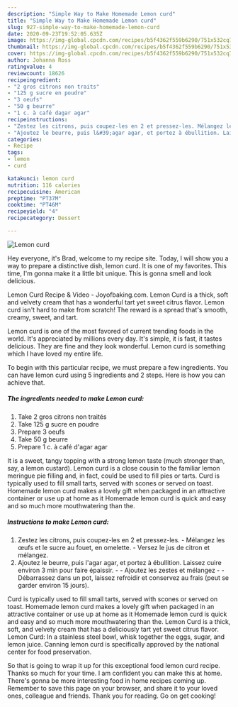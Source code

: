 ```yaml
---
description: "Simple Way to Make Homemade Lemon curd"
title: "Simple Way to Make Homemade Lemon curd"
slug: 927-simple-way-to-make-homemade-lemon-curd
date: 2020-09-23T19:52:05.635Z
image: https://img-global.cpcdn.com/recipes/b5f4362f559b6290/751x532cq70/lemon-curd-photo-principale-de-la-recette.jpg
thumbnail: https://img-global.cpcdn.com/recipes/b5f4362f559b6290/751x532cq70/lemon-curd-photo-principale-de-la-recette.jpg
cover: https://img-global.cpcdn.com/recipes/b5f4362f559b6290/751x532cq70/lemon-curd-photo-principale-de-la-recette.jpg
author: Johanna Ross
ratingvalue: 4
reviewcount: 18626
recipeingredient:
- "2 gros citrons non traits"
- "125 g sucre en poudre"
- "3 oeufs"
- "50 g beurre"
- "1 c. à café dagar agar"
recipeinstructions:
- "Zestez les citrons, puis coupez-les en 2 et pressez-les. Mélangez les œufs et le sucre au fouet, en omelette. Versez le jus de citron et mélangez."
- "Ajoutez le beurre, puis l&#39;agar agar, et portez à ébullition. Laissez cuire environ 3 min pour faire épaissir.  Ajoutez les zestes et mélangez   Débarrassez dans un pot, laissez refroidir et conservez au frais (peut se garder environ 15 jours)."
categories:
- Recipe
tags:
- lemon
- curd

katakunci: lemon curd 
nutrition: 116 calories
recipecuisine: American
preptime: "PT37M"
cooktime: "PT46M"
recipeyield: "4"
recipecategory: Dessert

---
```



![Lemon curd](https://img-global.cpcdn.com/recipes/b5f4362f559b6290/751x532cq70/lemon-curd-photo-principale-de-la-recette.jpg)

Hey everyone, it's Brad, welcome to my recipe site. Today, I will show you a way to prepare a distinctive dish, lemon curd. It is one of my favorites. This time, I'm gonna make it a little bit unique. This is gonna smell and look delicious.

Lemon Curd Recipe &amp; Video - Joyofbaking.com. Lemon Curd is a thick, soft and velvety cream that has a wonderful tart yet sweet citrus flavor. Lemon curd isn&#39;t hard to make from scratch! The reward is a spread that&#39;s smooth, creamy, sweet, and tart.

Lemon curd is one of the most favored of current trending foods in the world. It's appreciated by millions every day. It's simple, it is fast, it tastes delicious. They are fine and they look wonderful. Lemon curd is something which I have loved my entire life.


To begin with this particular recipe, we must prepare a few ingredients. You can have lemon curd using 5 ingredients and 2 steps. Here is how you can achieve that.

<!--inarticleads1-->

##### The ingredients needed to make Lemon curd:

1. Take 2 gros citrons non traités
1. Take 125 g sucre en poudre
1. Prepare 3 oeufs
1. Take 50 g beurre
1. Prepare 1 c. à café d&#39;agar agar


It is a sweet, tangy topping with a strong lemon taste (much stronger than, say, a lemon custard). Lemon curd is a close cousin to the familiar lemon meringue pie filling and, in fact, could be used to fill pies or tarts. Curd is typically used to fill small tarts, served with scones or served on toast. Homemade lemon curd makes a lovely gift when packaged in an attractive container or use up at home as it Homemade lemon curd is quick and easy and so much more mouthwatering than the. 

<!--inarticleads2-->

##### Instructions to make Lemon curd:

1. Zestez les citrons, puis coupez-les en 2 et pressez-les. - Mélangez les œufs et le sucre au fouet, en omelette. - Versez le jus de citron et mélangez.
1. Ajoutez le beurre, puis l&#39;agar agar, et portez à ébullition. Laissez cuire environ 3 min pour faire épaissir. -  - Ajoutez les zestes et mélangez -  -  Débarrassez dans un pot, laissez refroidir et conservez au frais (peut se garder environ 15 jours).


Curd is typically used to fill small tarts, served with scones or served on toast. Homemade lemon curd makes a lovely gift when packaged in an attractive container or use up at home as it Homemade lemon curd is quick and easy and so much more mouthwatering than the. Lemon Curd is a thick, soft, and velvety cream that has a deliciously tart yet sweet citrus flavor. Lemon Curd: In a stainless steel bowl, whisk together the eggs, sugar, and lemon juice. Canning lemon curd is specifically approved by the national center for food preservation. 

So that is going to wrap it up for this exceptional food lemon curd recipe. Thanks so much for your time. I am confident you can make this at home. There's gonna be more interesting food in home recipes coming up. Remember to save this page on your browser, and share it to your loved ones, colleague and friends. Thank you for reading. Go on get cooking!
